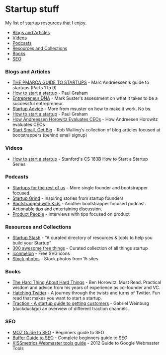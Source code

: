 Startup stuff
========================

My list of startup resources that I enjoy.


- [Blogs and Articles](#blogs-and-articles)
- [Videos](#videos)
- [Podcasts](#podcasts)
- [Resources and Collections](#resources-and-collections)
- [Books](#books)
- [SEO](#seo)

### Blogs and Articles
- [THE PMARCA GUIDE TO STARTUPS](http://pmarchive.com/) - Marc Andreessen's guide to startups (Parts 1 to 9)
- [How to start a startup](http://paulgraham.com/start.html) - Paul Graham
- [Entrepreneur DNA](http://www.bothsidesofthetable.com/entrepreneur-dna/) - Mark Suster's assessment on what it takes to be a successful entrepreneur.
- [Startup Advice](http://www.bothsidesofthetable.com/on-entrepeneurship/) - More from msuster on how to make it work. No bs.
- [How to start a startup](http://paulgraham.com/start.html) - Paul Graham
- [How Andreessen Horowitz Evaluates CEOs](http://www.bhorowitz.com/how_andreessen_horowitz_evaluates_ceos) - How Andreesen Horowitz evaluates CEOs
- [Start Small, Get Big](http://www.softwarebyrob.com/email/) - Rob Walling's collection of blog articles focused at bootstrappers (behind email signup)

### Videos
- [How to start a startup](https://www.youtube.com/channel/UCxIJaCMEptJjxmmQgGFsnCg) - Stanford's CS 183B How to Start a Startup Series

### Podcasts
- [Startups for the rest of us](http://www.startupsfortherestofus.com/) - More single founder and bootstrapper focused.
- [Startup Grind](http://www.startupgrind.com/podast) - Inspiring stories from startup founders
- [Bootstrapped with Kids](http://www.bootstrappedwithkids.com/) - Another bootstrapper focused podcast. Actionable tips and entertaining discussion.
- [Product People](http://productpeople.tv/) - Interviews with tips focused on product

### Resources and Collections
- [Startup Stash](http://startupstash.com/) - "A curated directory of resources & tools to help you build your Startup"
- [300 awesome free things](https://medium.com/everything-about-startups-and-entrepreneurship/300-awesome-free-things-e07b3cd5fd5b) - Curated collection of all things startup
- [iconmelon](http://iconmelon.com/) - Free SVG icons
- [Stock photos](http://bootstrapbay.com/blog/free-stock-photos/) - Stock photos from 15 sites

### Books
- [The Hard Thing About Hard Things](http://www.amazon.com/Hard-Thing-About-Things-Building/dp/0062273205/ref=sr_1_1) - Ben Horowitz. Must Read. Practical wisdom and advice from his years of experience as co-founder and VC. 
- [Hatching Twitter](http://www.amazon.com/Hatching-Twitter-Story-Friendship-Betrayal/dp/1591847087) - A journey through the twists and turns of Twitter. Fun read that makes you want to start a startup.
- [Traction - A startup guide to getting customers](http://www.amazon.com/Gabriel-Weinberg/e/B00HTOEH0E/ref=sr_ntt_srch_lnk_2) - Gabriel Weinburg (duckduckgo) an overview of different traction channels.
 

### SEO
- [MOZ Guide to SEO](http://moz.com/beginners-guide-to-seo) - Beginners guide to SEO
- [Buffer Guide to SEO](https://blog.bufferapp.com/beginners-guide-to-seo) - Complete beginners guide to SEO
- [KISSmetrics Webmaster tools guide](https://blog.kissmetrics.com/google-webmaster-tools-2012/) - 2012 Guide to Google Webmaster Tools


